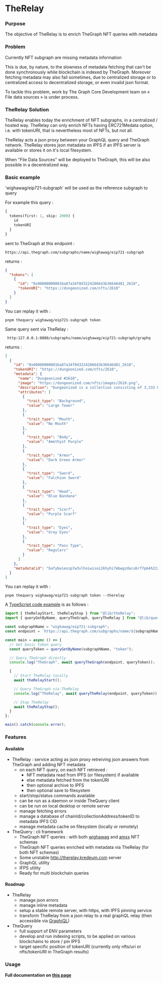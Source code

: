 # TheRelay

### Purpose

The objective of TheRelay is to enrich TheGraph NFT queries with metadata

### Problem

Currently NFT subgraph are missing metadata information

This is due, by nature, to the slowness of metadata fetching that can't be done synchronously while blockchain is indexed by TheGraph. Moreover fetching metadata may also fail sometimes, due to centralized storage or to centralized access to decentralized storage, or even invalid json format.

To tackle this problem, work by The Graph Core Development team on « File data sources » is under process.

### TheRelay Solution

TheRelay enables today the enrichment of NFT subgraphs, in a centralized / hosted way.
TheRelay can only enrich NFTs having ERC721Medata option, i.e. with tokenURI, that is nevertheless most of NFTs, but not all.

TheRelay acts a json proxy between your GraphQL query and TheGraph network.
TheRelay stores json metadata on IPFS if an IPFS server is available or stores it on it's local filesystem.

When "File Data Sources" will be deployed to TheGraph, this will be also possible in a decentralized way.

### Basic example

'wighawag/eip721-subgraph' will be used as the reference subgraph to query

For example this query :

```graphql
{
  tokens(first: 1, skip: 2000) {
    id
    tokenURI
  }
}
```

sent to TheGraph at this endpoint :

```
https://api.thegraph.com/subgraphs/name/wighawag/eip721-subgraph
```

returns :

```json
{
  "tokens": [
    {
      "id": "0x00000000001ba87a34f0d3224286643b36646d81_2610",
      "tokenURI": "https://dungeonized.com/nfts/2610"
    }
  ]
}
```

You can replay it with :

```shell
pnpm thequery wighawag/eip721-subgraph token
```

Same query sent via TheRelay :

```
 http:127.0.0.1:8080/subgraphs/name/wighawag/eip721-subgraph/graphq
```

returns :

```json
[
  {
    "id": "0x00000000001ba87a34f0d3224286643b36646d81_2610",
    "tokenURI": "https://dungeonized.com/nfts/2610",
    "metadata": {
      "name": "Dungeonized #2610",
      "image": "https://dungeonized.com/nfts/images/2610.png",
      "description": "Dungeonized is a collection consisting of 3,333 Heroes playable in a web game and inside of BEO. We are a utility based NFT with a plethora of value all delivered on a Free mint. Find out more on our website: https://Dungeonized.com",
      "attributes": [
        {
          "trait_type": "Background",
          "value": "Large Tower"
        },
        {
          "trait_type": "Mouth",
          "value": "No Mouth"
        },
        {
          "trait_type": "Body",
          "value": "Amethyst Purple"
        },
        {
          "trait_type": "Armor",
          "value": "Dark Green Armor"
        },
        {
          "trait_type": "Sword",
          "value": "Falchion Sword"
        },
        {
          "trait_type": "Head",
          "value": "Blue Bandana"
        },
        {
          "trait_type": "Scarf",
          "value": "Purple Scarf"
        },
        {
          "trait_type": "Eyes",
          "value": "Gray Eyes"
        },
        {
          "trait_type": "Pass Type",
          "value": "Regulars"
        }
      ]
    },
    "metadataCid": "bafybeieozp7w3vlhoiwisoi2khyhi7mbwgzdacubrf7p64h22zttmwmvre"
  }
]
```

You can replay it with :

```shell
pnpm thequery wighawag/eip721-subgraph token --therelay
```

A [TypeScript code example](tests/simpleQuery.ts) is as follows :

```typescript
import { theRelayStart, theRelayStop } from "@lib/theRelay";
import { queryGetByName, queryTheGraph, queryTheRelay } from "@lib/query/query";

const subgraphName = "wighawag/eip721-subgraph";
const endpoint = `https://api.thegraph.com/subgraphs/name/${subgraphName}`;

const main = async () => {
  // Get basic token query
  const queryToken = queryGetByName(subgraphName, "token");

  // Query TheGraph directly
  console.log("TheGraph", await queryTheGraph(endpoint, queryToken));

  {
    // Start TheRelay locally
    await theRelayStart();

    // Query TheGraph via TheRelay
    console.log("TheRelay", await queryTheRelay(endpoint, queryToken));

    // Stop TheRelay
    await theRelayStop();
  }
};

main().catch(console.error);
```

### Features

#### Available

- TheRelay : service acting as json proxy retreiving json answers from TheGraph and adding NFT metadata
  - on each NFT query, on each NFT retrieved :
    - NFT metadata read from IPFS (or filesystem) if available
    - else metadata fetched from the tokenURI
    - then optional archive to IPFS
    - then optional save to filesystem
  - start/stop/status commands available
  - can be run as a daemon or inside TheQuery client
  - can be run on local desktop or remote server
  - manage fetching errors
  - manage a database of chainId/collectionAddress/tokenID to metadata IPFS CID
  - manage metadata cache on filesystem (locally or remotely)
- TheQuery : cli framework
  - TheGraph NFT queries : with both [wighawag](https://github.com/wighawag/eip721-subgraph/blob/master/schema.graphql) and [amxx](https://github.com/OpenZeppelin/openzeppelin-subgraphs/blob/main/generated/erc721.schema.graphql) NFT schemas
  - TheGraph NFT queries enriched with metadata via TheRelay (for both NFT schemas)
  - Some unstable http://therelay.kredeum.com server
  - GraphQL utility
  - IFPS utility
  - Ready for multi blockchain queries

#### Roadmap

- TheRelay
  - manage json errors
  - manage inline metadata
  - setup a stable remote server, with https, with IPFS pinning service
  - transform TheRelay from a json relay to a real graphQL relay (then accessible via [GraphiQL](https://github.com/graphql/graphiql/tree/main/packages/graphiql))
- TheQuery
  - full support of ENV parameters
  - develop and run indexing scripts, to be applied on various blockchains to store / pin IPFS
  - target specific position of tokenURI (currently only nfts/uri or nfts/tokenURI in TheGraph results)

### Usage

**Full documentation on [this page](./scripts/README.md)**
